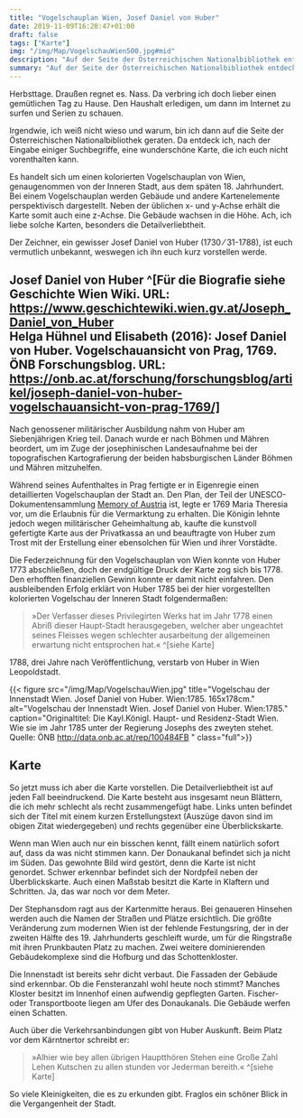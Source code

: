 ```yaml
---
title: "Vogelschauplan Wien, Josef Daniel von Huber"
date: 2019-11-09T16:28:47+01:00
draft: false
tags: ["Karte"]
img: "/img/Map/VogelschauWien500.jpg#mid"
description: "Auf der Seite der Österreichischen Nationalbibliothek entdeck ich, nach der Eingabe einiger Suchbegriffe, eine wunderschöne Karte, die ich euch nicht vorenthalten kann. Es handelt sich um einen kolorierten Vogelschauplan von Wien, genaugenommen von der Inneren Stadt, aus dem späten 18. Jahrhundert. Der Zeichner, ein gewisser Josef Daniel von Huber (1730/31-1788), ist euch vermutlich unbekannt, weswegen ich ihn euch kurz vorstellen werde."
summary: "Auf der Seite der Österreichischen Nationalbibliothek entdeck ich, nach der Eingabe einiger Suchbegriffe, eine wunderschöne Karte, die ich euch nicht vorenthalten kann. Es handelt sich um einen kolorierten Vogelschauplan von Wien, genaugenommen von der Inneren Stadt, aus dem späten 18. Jahrhundert. Der Zeichner, ein gewisser Josef Daniel von Huber (1730-1788), ist euch vermutlich unbekannt, weswegen ich ihn euch kurz vorstellen werde."
---
```


Herbsttage. Draußen regnet es. Nass. Da verbring ich doch lieber einen gemütlichen Tag zu Hause. Den Haushalt erledigen, um dann im Internet zu surfen und Serien zu schauen.

Irgendwie, ich weiß nicht wieso und warum, bin ich dann auf die Seite der Österreichischen Nationalbibliothek geraten. Da entdeck ich, nach der Eingabe einiger Suchbegriffe, eine wunderschöne Karte, die ich euch nicht vorenthalten kann. 

Es handelt sich um einen kolorierten Vogelschauplan von Wien, genaugenommen von der Inneren Stadt, aus dem späten 18. Jahrhundert. Bei einem Vogelschauplan werden Gebäude und andere Kartenelemente perspektivisch dargestellt. Neben der üblichen x- und y-Achse erhält die Karte somit auch eine z-Achse. Die Gebäude wachsen in die Höhe. Ach, ich liebe solche Karten, besonders die Detailverliebtheit.

Der Zeichner, ein gewisser Josef Daniel von Huber (1730 &frasl; 31-1788), ist euch vermutlich unbekannt, weswegen ich ihn euch kurz vorstellen werde.

## Josef Daniel von Huber ^[Für die Biografie siehe Geschichte Wien Wiki. URL: https://www.geschichtewiki.wien.gv.at/Joseph_Daniel_von_Huber<br>Helga Hühnel und Elisabeth (2016): Josef Daniel von Huber. Vogelschauansicht von Prag, 1769. ÖNB Forschungsblog. URL: https://onb.ac.at/forschung/forschungsblog/artikel/joseph-daniel-von-huber-vogelschauansicht-von-prag-1769/]

Nach genossener militärischer Ausbildung nahm von Huber am Siebenjährigen Krieg teil. Danach wurde er nach Böhmen und Mähren beordert, um im Zuge der josephinischen Landesaufnahme bei der topografischen Kartografierung der beiden habsburgischen Länder Böhmen und Mähren mitzuhelfen. 

Während seines Aufenthaltes in Prag fertigte er in Eigenregie einen detaillierten Vogelschauplan der Stadt an. Den Plan, der Teil der UNESCO-Dokumentensammlung [Memory of Austria](https://www.unesco.at/kommunikation/dokumentenerbe/) ist, legte er 1769 Maria Theresia vor, um die Erlaubnis für die Vermarktung zu erhalten. Die Königin lehnte jedoch wegen militärischer Geheimhaltung ab, kaufte die kunstvoll gefertigte Karte aus der Privatkassa an und beauftragte von Huber zum Trost mit der Erstellung einer ebensolchen für Wien und ihrer Vorstädte.

Die Federzeichnung für den Vogelschauplan von Wien konnte von Huber 1773 abschließen, doch der endgültige Druck der Karte zog sich bis 1778. Den erhofften finanziellen Gewinn konnte er damit nicht einfahren. Den ausbleibenden Erfolg erklärt von Huber 1785 bei der hier vorgestellten kolorierten Vogelschau der Inneren Stadt folgendermaßen:

> »Der Verfasser dieses Privilegirten Werks hat im Jahr 1778 einen Abriß dieser Haupt-Stadt herausgegeben, welcher aber ungeachtet seines Fleisses wegen schlechter ausarbeitung der allgemeinen erwartung nicht entsprochen hat.« ^[siehe Karte]

1788, drei Jahre nach Veröffentlichung, verstarb von Huber in Wien Leopoldstadt.

{{< figure src="/img/Map/VogelschauWien.jpg" title="Vogelschau der Innenstadt Wien. Josef Daniel von Huber. Wien:1785. 165x178cm." alt="Vogelschau der Innenstadt Wien. Josef Daniel von Huber. Wien:1785." caption="Originaltitel: Die Kayl.Königl. Haupt- und Residenz-Stadt Wien. Wie sie im Jahr 1785 unter der Regierung Josephs des zweyten stehet. Quelle: ÖNB http://data.onb.ac.at/rep/100484FB " class="full">}}

## Karte

So jetzt muss ich aber die Karte vorstellen. Die Detailverliebtheit ist auf jeden Fall beeindruckend. Die Karte besteht aus insgesamt neun Blättern, die ich mehr schlecht als recht zusammengefügt habe. Links unten befindet sich der Titel mit einem kurzen Erstellungstext (Auszüge davon sind im obigen Zitat wiedergegeben) und rechts gegenüber eine Überblickskarte. 

Wenn man Wien auch nur ein bisschen kennt, fällt einem natürlich sofort auf, dass da was nicht stimmen kann. Der Donaukanal befindet sich ja nicht im Süden. Das gewohnte Bild wird gestört, denn die Karte ist nicht genordet. Schwer erkennbar befindet sich der Nordpfeil neben der Überblickskarte. Auch einen Maßstab besitzt die Karte in Klaftern und Schritten. Ja, das war noch vor dem Meter.

Der Stephansdom ragt aus der Kartenmitte heraus. Bei genaueren Hinsehen werden auch die Namen der Straßen und Plätze ersichtlich. Die größte Veränderung zum modernen Wien ist der fehlende Festungsring, der in der zweiten Hälfte des 19. Jahrhunderts geschleift wurde, um für die Ringstraße mit ihren Prunkbauten Platz zu machen. Zwei weitere dominierenden Gebäudekomplexe sind die Hofburg und das Schottenkloster. 

Die Innenstadt ist bereits sehr dicht verbaut. Die Fassaden der Gebäude sind erkennbar. Ob die Fensteranzahl wohl heute noch stimmt? Manches Kloster besitzt im Innenhof einen aufwendig gepflegten Garten. Fischer- oder Transportboote liegen am Ufer des Donaukanals. Die Gebäude werfen einen Schatten.

Auch über die Verkehrsanbindungen gibt von Huber Auskunft. Beim Platz vor dem Kärntnertor schreibt er: 

> »Alhier wie bey allen übrigen Hauptthören Stehen eine Große Zahl Lehen Kutschen zu allen stunden vor Jederman bereith.« ^[siehe Karte]

So viele Kleinigkeiten, die es zu erkunden gibt. Fraglos ein schöner Blick in die Vergangenheit der Stadt.




